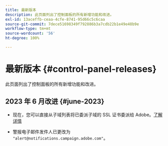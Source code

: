```yaml
---
title: 最新版本
description: 此页面列出了控制面板的所有新增功能和改进。
exl-id: 13aceffb-ceaa-4cfe-8741-95d66c5c6caa
source-git-commit: 7dece51698349f792886b3a7cdb22b1e49e48b9e
workflow-type: tm+mt
source-wordcount: '56'
ht-degree: 100%

---
```


# 最新版本 {#control-panel-releases}

此页面列出了控制面板的所有新增功能和改进。

## 2023 年 6 月改进 {#june-2023}

* 现在，您可以直接从子域列表将已委派子域的 SSL 证书委派给 Adobe。[了解详情](../subdomains-certificates/using/delegate-ssl.md)

* 警报电子邮件发件人已更改为 `"alert@notifications.campaign.adobe.com"`。

